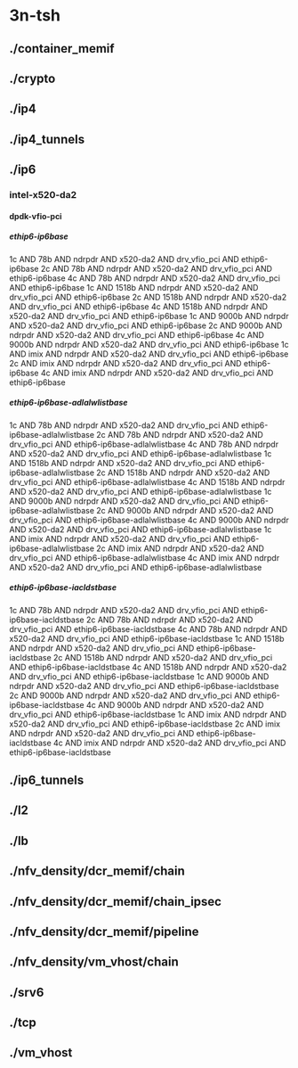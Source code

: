 # 3n-tsh
## ./container_memif
## ./crypto
## ./ip4
## ./ip4_tunnels
## ./ip6
### intel-x520-da2
#### dpdk-vfio-pci
##### ethip6-ip6base
1c AND 78b AND ndrpdr AND x520-da2 AND drv_vfio_pci AND ethip6-ip6base
2c AND 78b AND ndrpdr AND x520-da2 AND drv_vfio_pci AND ethip6-ip6base
4c AND 78b AND ndrpdr AND x520-da2 AND drv_vfio_pci AND ethip6-ip6base
1c AND 1518b AND ndrpdr AND x520-da2 AND drv_vfio_pci AND ethip6-ip6base
2c AND 1518b AND ndrpdr AND x520-da2 AND drv_vfio_pci AND ethip6-ip6base
4c AND 1518b AND ndrpdr AND x520-da2 AND drv_vfio_pci AND ethip6-ip6base
1c AND 9000b AND ndrpdr AND x520-da2 AND drv_vfio_pci AND ethip6-ip6base
2c AND 9000b AND ndrpdr AND x520-da2 AND drv_vfio_pci AND ethip6-ip6base
4c AND 9000b AND ndrpdr AND x520-da2 AND drv_vfio_pci AND ethip6-ip6base
1c AND imix AND ndrpdr AND x520-da2 AND drv_vfio_pci AND ethip6-ip6base
2c AND imix AND ndrpdr AND x520-da2 AND drv_vfio_pci AND ethip6-ip6base
4c AND imix AND ndrpdr AND x520-da2 AND drv_vfio_pci AND ethip6-ip6base
##### ethip6-ip6base-adlalwlistbase
1c AND 78b AND ndrpdr AND x520-da2 AND drv_vfio_pci AND ethip6-ip6base-adlalwlistbase
2c AND 78b AND ndrpdr AND x520-da2 AND drv_vfio_pci AND ethip6-ip6base-adlalwlistbase
4c AND 78b AND ndrpdr AND x520-da2 AND drv_vfio_pci AND ethip6-ip6base-adlalwlistbase
1c AND 1518b AND ndrpdr AND x520-da2 AND drv_vfio_pci AND ethip6-ip6base-adlalwlistbase
2c AND 1518b AND ndrpdr AND x520-da2 AND drv_vfio_pci AND ethip6-ip6base-adlalwlistbase
4c AND 1518b AND ndrpdr AND x520-da2 AND drv_vfio_pci AND ethip6-ip6base-adlalwlistbase
1c AND 9000b AND ndrpdr AND x520-da2 AND drv_vfio_pci AND ethip6-ip6base-adlalwlistbase
2c AND 9000b AND ndrpdr AND x520-da2 AND drv_vfio_pci AND ethip6-ip6base-adlalwlistbase
4c AND 9000b AND ndrpdr AND x520-da2 AND drv_vfio_pci AND ethip6-ip6base-adlalwlistbase
1c AND imix AND ndrpdr AND x520-da2 AND drv_vfio_pci AND ethip6-ip6base-adlalwlistbase
2c AND imix AND ndrpdr AND x520-da2 AND drv_vfio_pci AND ethip6-ip6base-adlalwlistbase
4c AND imix AND ndrpdr AND x520-da2 AND drv_vfio_pci AND ethip6-ip6base-adlalwlistbase
##### ethip6-ip6base-iacldstbase
1c AND 78b AND ndrpdr AND x520-da2 AND drv_vfio_pci AND ethip6-ip6base-iacldstbase
2c AND 78b AND ndrpdr AND x520-da2 AND drv_vfio_pci AND ethip6-ip6base-iacldstbase
4c AND 78b AND ndrpdr AND x520-da2 AND drv_vfio_pci AND ethip6-ip6base-iacldstbase
1c AND 1518b AND ndrpdr AND x520-da2 AND drv_vfio_pci AND ethip6-ip6base-iacldstbase
2c AND 1518b AND ndrpdr AND x520-da2 AND drv_vfio_pci AND ethip6-ip6base-iacldstbase
4c AND 1518b AND ndrpdr AND x520-da2 AND drv_vfio_pci AND ethip6-ip6base-iacldstbase
1c AND 9000b AND ndrpdr AND x520-da2 AND drv_vfio_pci AND ethip6-ip6base-iacldstbase
2c AND 9000b AND ndrpdr AND x520-da2 AND drv_vfio_pci AND ethip6-ip6base-iacldstbase
4c AND 9000b AND ndrpdr AND x520-da2 AND drv_vfio_pci AND ethip6-ip6base-iacldstbase
1c AND imix AND ndrpdr AND x520-da2 AND drv_vfio_pci AND ethip6-ip6base-iacldstbase
2c AND imix AND ndrpdr AND x520-da2 AND drv_vfio_pci AND ethip6-ip6base-iacldstbase
4c AND imix AND ndrpdr AND x520-da2 AND drv_vfio_pci AND ethip6-ip6base-iacldstbase
## ./ip6_tunnels
## ./l2
## ./lb
## ./nfv_density/dcr_memif/chain
## ./nfv_density/dcr_memif/chain_ipsec
## ./nfv_density/dcr_memif/pipeline
## ./nfv_density/vm_vhost/chain
## ./srv6
## ./tcp
## ./vm_vhost
